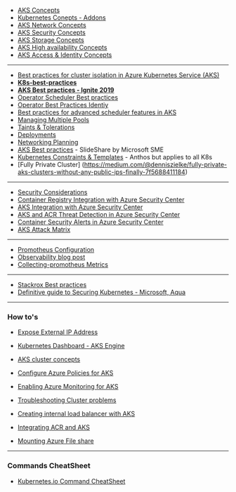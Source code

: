 * [AKS Concepts](https://docs.microsoft.com/en-us/azure/aks/concepts-clusters-workloads)
* [Kubernetes Conepts - Addons](https://kubernetes.io/docs/concepts/overview/components/#addons)
* [AKS Network Concepts](https://docs.microsoft.com/en-us/azure/aks/concepts-network)
* [AKS Security Concepts](https://docs.microsoft.com/en-us/azure/aks/concepts-security)
* [AKS Storage Concepts](https://docs.microsoft.com/en-us/azure/aks/concepts-storage)
* [AKS High availability Concepts](https://docs.microsoft.com/en-us/azure/aks/concepts-scale)
* [AKS Access & Identity Concepts](https://docs.microsoft.com/en-us/azure/aks/concepts-identity)

-------

* [Best practices for cluster isolation in Azure Kubernetes Service (AKS)](https://github.com/MicrosoftDocs/azure-docs/blob/master/articles/aks/operator-best-practices-cluster-isolation.md)
* **[K8s-best-practices](https://github.com/Azure/k8s-best-practices)**
* **[AKS Best practices - Ignite 2019](https://aka.ms/aks-best-practices-ignite)**
* [Operator Scheduler Best practices](https://github.com/MicrosoftDocs/azure-docs/blob/master/articles/aks/operator-best-practices-scheduler.md)
* [Operator Best Practices Identiy](https://github.com/MicrosoftDocs/azure-docs/blob/master/articles/aks/operator-best-practices-identity.md)
* [Best practices for advanced scheduler features in AKS](https://github.com/MicrosoftDocs/azure-docs/blob/master/articles/aks/operator-best-practices-advanced-scheduler.md)
* [Managing Multiple Pools](https://github.com/MicrosoftDocs/azure-docs/blob/master/articles/aks/use-multiple-node-pools.md)
* [Taints & Tolerations](https://kubernetes.io/docs/concepts/configuration/taint-and-toleration/)
* [Deployments](https://kubernetes.io/docs/concepts/workloads/controllers/deployment/#use-case)
* [Networking Planning](https://github.com/microsoft/Networking-with-Kubernetes-Azure)
* [AKS Best practices](https://www.slideshare.net/QAware/best-practices-with-azure-kubernetes-services-123776449) - SlideShare by Microsoft SME
* [Kubernetes Constraints & Templates](https://cloud.google.com/anthos-config-management/docs/how-to/creating-constraints-and-templates) - Anthos but applies to all K8s
* [Fully Private Cluster] (https://medium.com/@denniszielke/fully-private-aks-clusters-without-any-public-ips-finally-7f5688411184)

-------

* [Security Considerations](https://docs.microsoft.com/en-us/azure/container-instances/container-instances-image-security)
* [Container Registry Integration with Azure Security Center](https://docs.microsoft.com/en-us/azure/security-center/azure-container-registry-integration)
* [AKS Integration with Azure Security Center](https://docs.microsoft.com/en-us/azure/security-center/azure-kubernetes-service-integration)
* [AKS and ACR Threat Detection in Azure Security Center](https://docs.microsoft.com/en-us/azure/security-center/security-center-alerts-compute)
* [Container Security Alerts in Azure Security Center](https://docs.microsoft.com/en-us/azure/security-center/alerts-reference#alerts-containerhost)
* [AKS Attack Matrix](https://www.microsoft.com/security/blog/2020/04/02/attack-matrix-kubernetes/?_lrsc=f37f5bd3-35b5-416b-aee7-0a5893da5cea)

-------
* [Promotheus Configuration](https://docs.microsoft.com/en-us/azure/azure-monitor/insights/container-insights-prometheus-integration)
* [Observability blog post](https://azure.microsoft.com/en-us/blog/improving-observability-of-your-kubernetes-deployments-with-azure-monitor-for-containers/?ocid=AID754288&wt.mc_id=azfr-c9-scottha%2CCFID0507)
* [Collecting-promotheus Metrics](https://samcogan.com/collecting-prometheus-metrics-with-azure-monitor/)

----------

* [Stackrox Best practices](https://www.stackrox.com/post/2020/02/azure-kubernetes-aks-security-best-practices-part-2-of-4/)
* [Definitive guide to Securing Kubernetes - Microsoft, Aqua](https://clouddamcdnprodep.azureedge.net/gdc/gdc8LXmoZ/original)

-------
 ### How to's ###
 * [Expose External IP Address](https://kubernetes.io/docs/tutorials/stateless-application/expose-external-ip-address/)
 * [Kubernetes Dashboard - AKS Engine](https://github.com/Azure/aks-engine/blob/master/docs/topics/monitoring.md#kubernetes-dashboard)
 * [AKS cluster concepts](https://github.com/MicrosoftDocs/azure-docs/tree/master/articles/aks/media/concepts-clusters-workloads)
 
 * [Configure Azure Policies for AKS](https://docs.microsoft.com/en-us/azure/governance/policy/concepts/rego-for-aks?toc=/azure/aks/toc.json)
 * [Enabling Azure Monitoring for AKS](https://docs.microsoft.com/en-us/azure/azure-monitor/insights/container-insights-enable-existing-clusters#enable-using-an-azure-resource-manager-template) 
 * [Troubleshooting Cluster problems](https://github.com/Azure/aks-periscope)
 * [Creating internal load balancer with AKS](https://docs.microsoft.com/en-us/azure/aks/internal-lb#create-an-internal-load-balancer)
 * [Integrating ACR and AKS](https://docs.microsoft.com/en-us/azure/aks/cluster-container-registry-integration)
 * [Mounting Azure File share](https://docs.docker.com/ee/ucp/kubernetes/storage/use-azure-files/#mount-the-azure-files-share-into-a-kubernetes-pod)


-------
### Commands CheatSheet
* [Kubernetes.io Command CheatSheet](https://kubernetes.io/docs/reference/generated/kubectl/kubectl-commands#patch)



